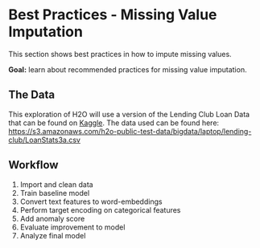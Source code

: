 # Best Practices - Missing Value Imputation

This section shows best practices in how to impute missing values.

**Goal:** learn about recommended practices for missing value imputation.

## The Data
This exploration of H2O will use a version of the Lending Club Loan Data that can be found on [Kaggle](https://www.kaggle.com/wendykan/lending-club-loan-data).  The data used can be found here: <https://s3.amazonaws.com/h2o-public-test-data/bigdata/laptop/lending-club/LoanStats3a.csv>

## Workflow
1. Import and clean data
2. Train baseline model
3. Convert text features to word-embeddings
4. Perform target encoding on categorical features
5. Add anomaly score
6. Evaluate improvement to model
7. Analyze final model